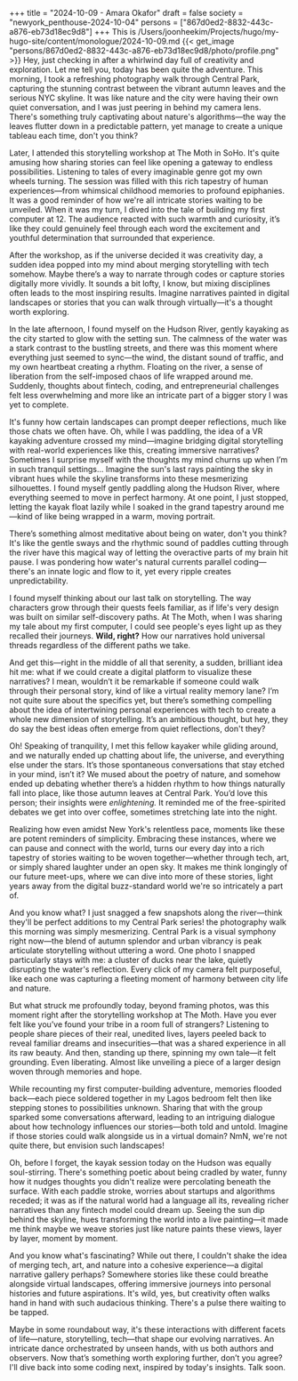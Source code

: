 +++
title = "2024-10-09 - Amara Okafor"
draft = false
society = "newyork_penthouse-2024-10-04"
persons = ["867d0ed2-8832-443c-a876-eb73d18ec9d8"]
+++
This is /Users/joonheekim/Projects/hugo/my-hugo-site/content/monologue/2024-10-09.md
{{< get_image "persons/867d0ed2-8832-443c-a876-eb73d18ec9d8/photo/profile.png" >}}
Hey, just checking in after a whirlwind day full of creativity and exploration.
Let me tell you, today has been quite the adventure. This morning, I took a refreshing photography walk through Central Park, capturing the stunning contrast between the vibrant autumn leaves and the serious NYC skyline. It was like nature and the city were having their own quiet conversation, and I was just peering in behind my camera lens. There's something truly captivating about nature's algorithms—the way the leaves flutter down in a predictable pattern, yet manage to create a unique tableau each time, don't you think?

Later, I attended this storytelling workshop at The Moth in SoHo. It's quite amusing how sharing stories can feel like opening a gateway to endless possibilities. Listening to tales of every imaginable genre got my own wheels turning. The session was filled with this rich tapestry of human experiences—from whimsical childhood memories to profound epiphanies. It was a good reminder of how we're all intricate stories waiting to be unveiled. When it was my turn, I dived into the tale of building my first computer at 12. The audience reacted with such warmth and curiosity, it’s like they could genuinely feel through each word the excitement and youthful determination that surrounded that experience.

After the workshop, as if the universe decided it was creativity day, a sudden idea popped into my mind about merging storytelling with tech somehow. Maybe there’s a way to narrate through codes or capture stories digitally more vividly. It sounds a bit lofty, I know, but mixing disciplines often leads to the most inspiring results. Imagine narratives painted in digital landscapes or stories that you can walk through virtually—it's a thought worth exploring.

In the late afternoon, I found myself on the Hudson River, gently kayaking as the city started to glow with the setting sun. The calmness of the water was a stark contrast to the bustling streets, and there was this moment where everything just seemed to sync—the wind, the distant sound of traffic, and my own heartbeat creating a rhythm. Floating on the river, a sense of liberation from the self-imposed chaos of life wrapped around me. Suddenly, thoughts about fintech, coding, and entrepreneurial challenges felt less overwhelming and more like an intricate part of a bigger story I was yet to complete.

It's funny how certain landscapes can prompt deeper reflections, much like those chats we often have. Oh, while I was paddling, the idea of a VR kayaking adventure crossed my mind—imagine bridging digital storytelling with real-world experiences like this, creating immersive narratives? Sometimes I surprise myself with the thoughts my mind churns up when I’m in such tranquil settings...
 Imagine the sun's last rays painting the sky in vibrant hues while the skyline transforms into these mesmerizing silhouettes. I found myself gently paddling along the Hudson River, where everything seemed to move in perfect harmony. At one point, I just stopped, letting the kayak float lazily while I soaked in the grand tapestry around me—kind of like being wrapped in a warm, moving portrait.

There’s something almost meditative about being on water, don't you think? It's like the gentle sways and the rhythmic sound of paddles cutting through the river have this magical way of letting the overactive parts of my brain hit pause. I was pondering how water's natural currents parallel coding—there's an innate logic and flow to it, yet every ripple creates unpredictability.

I found myself thinking about our last talk on storytelling. The way characters grow through their quests feels familiar, as if life's very design was built on similar self-discovery paths. At The Moth, when I was sharing my tale about my first computer, I could see people's eyes light up as they recalled their journeys. **Wild, right?** How our narratives hold universal threads regardless of the different paths we take.

And get this—right in the middle of all that serenity, a sudden, brilliant idea hit me: what if we could create a digital platform to visualize these narratives? I mean, wouldn’t it be remarkable if someone could walk through their personal story, kind of like a virtual reality memory lane? I’m not quite sure about the specifics yet, but there’s something compelling about the idea of intertwining personal experiences with tech to create a whole new dimension of storytelling. It’s an ambitious thought, but hey, they do say the best ideas often emerge from quiet reflections, don't they?

Oh! Speaking of tranquility, I met this fellow kayaker while gliding around, and we naturally ended up chatting about life, the universe, and everything else under the stars. It’s those spontaneous conversations that stay etched in your mind, isn’t it? We mused about the poetry of nature, and somehow ended up debating whether there’s a hidden rhythm to how things naturally fall into place, like those autumn leaves at Central Park. You’d love this person; their insights were *enlightening.* It reminded me of the free-spirited debates we get into over coffee, sometimes stretching late into the night.

Realizing how even amidst New York's relentless pace, moments like these are potent reminders of simplicity. Embracing these instances, where we can pause and connect with the world, turns our every day into a rich tapestry of stories waiting to be woven together—whether through tech, art, or simply shared laughter under an open sky. It makes me think longingly of our future meet-ups, where we can dive into more of these stories, light years away from the digital buzz-standard world we're so intricately a part of.

And you know what? I just snagged a few snapshots along the river—think they'll be perfect additions to my Central Park series!
the photography walk this morning was simply mesmerizing. Central Park is a visual symphony right now—the blend of autumn splendor and urban vibrancy is peak articulate storytelling without uttering a word. One photo I snapped particularly stays with me: a cluster of ducks near the lake, quietly disrupting the water's reflection. Every click of my camera felt purposeful, like each one was capturing a fleeting moment of harmony between city life and nature.

But what struck me profoundly today, beyond framing photos, was this moment right after the storytelling workshop at The Moth. Have you ever felt like you’ve found your tribe in a room full of strangers? Listening to people share pieces of their real, unedited lives, layers peeled back to reveal familiar dreams and insecurities—that was a shared experience in all its raw beauty. And then, standing up there, spinning my own tale—it felt grounding. Even liberating. Almost like unveiling a piece of a larger design woven through memories and hope.

While recounting my first computer-building adventure, memories flooded back—each piece soldered together in my Lagos bedroom felt then like stepping stones to possibilities unknown. Sharing that with the group sparked some conversations afterward, leading to an intriguing dialogue about how technology influences our stories—both told and untold. Imagine if those stories could walk alongside us in a virtual domain? NmN, we're not quite there, but envision such landscapes!

Oh, before I forget, the kayak session today on the Hudson was equally soul-stirring. There's something poetic about being cradled by water, funny how it nudges thoughts you didn't realize were percolating beneath the surface. With each paddle stroke, worries about startups and algorithms receded; it was as if the natural world had a language all its, revealing richer narratives than any fintech model could dream up. Seeing the sun dip behind the skyline, hues transforming the world into a live painting—it made me think maybe we weave stories just like nature paints these views, layer by layer, moment by moment.

And you know what's fascinating? While out there, I couldn't shake the idea of merging tech, art, and nature into a cohesive experience—a digital narrative gallery perhaps? Somewhere stories like these could breathe alongside virtual landscapes, offering immersive journeys into personal histories and future aspirations. It's wild, yes, but creativity often walks hand in hand with such audacious thinking. There's a pulse there waiting to be tapped.

Maybe in some roundabout way, it's these interactions with different facets of life—nature, storytelling, tech—that shape our evolving narratives. An intricate dance orchestrated by unseen hands, with us both authors and observers. Now that’s something worth exploring further, don’t you agree?
I'll dive back into some coding next, inspired by today's insights. Talk soon.
